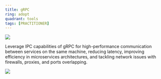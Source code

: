 ```yaml
---
title: gRPC
ring: adopt
quadrant: tools
tags: [PRACTITIONER]
---
```


[![](https://img.shields.io/badge/IPC-ef8d22?logo=hackthebox&logoColor=000&style=flat)](https://learn.microsoft.com/en-us/aspnet/core/grpc/interprocess?view=aspnetcore-9.0)

Leverage IPC capabilities of gRPC for high-performance communication between services on the same machine, reducing latency, improving efficiency in microservices architectures, and tackling network issues with firewalls, proxies, and ports overlapping.

![](/img/2018-12-14/grpc.png)